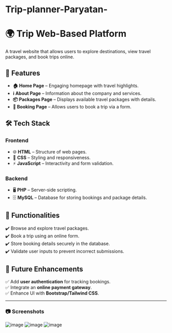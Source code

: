 # Trip-planner-Paryatan-
# 🌍 Trip Web-Based Platform

A travel website that allows users to explore destinations, view travel packages, and book trips online.

## 🚀 Features

- **🏠 Home Page** – Engaging homepage with travel highlights.
- **ℹ️ About Page** – Information about the company and services.
- **📦 Packages Page** – Displays available travel packages with details.
- **📝 Booking Page** – Allows users to book a trip via a form.

## 🛠️ Tech Stack

### **Frontend**
- 🌐 **HTML** – Structure of web pages.
- 🎨 **CSS** – Styling and responsiveness.
- ⚡ **JavaScript** – Interactivity and form validation.

### **Backend**
- 🖥️ **PHP** – Server-side scripting.
- 🗄️ **MySQL** – Database for storing bookings and package details.

## 📌 Functionalities

✔️ Browse and explore travel packages.  
✔️ Book a trip using an online form.  
✔️ Store booking details securely in the database.  
✔️ Validate user inputs to prevent incorrect submissions.  

## 🔮 Future Enhancements

✅ Add **user authentication** for tracking bookings.  
✅ Integrate an **online payment gateway**.  
✅ Enhance UI with **Bootstrap/Tailwind CSS**.  

---

### 📷 Screenshots 

![image](https://github.com/user-attachments/assets/e2ea4d8d-ae46-493f-a287-9bd281630146)
![image](https://github.com/user-attachments/assets/48863d82-7620-4039-847f-b35df1ff9a5b)
![image](https://github.com/user-attachments/assets/6a1b329c-257b-4545-9a0f-f83f169aabf3)


